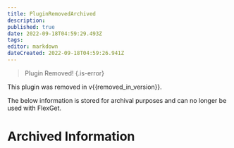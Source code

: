 ```yaml
---
title: PluginRemovedArchived
description: 
published: true
date: 2022-09-18T04:59:29.493Z
tags: 
editor: markdown
dateCreated: 2022-09-18T04:59:26.941Z
---
```


> Plugin Removed!
{.is-error}

This plugin was removed in v{{removed_in_version}}.

The below information is stored for archival purposes and can no longer be used with FlexGet.

# Archived Information